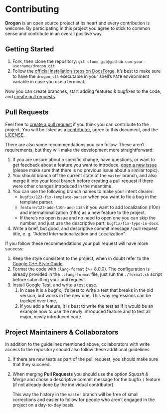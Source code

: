 # Contributing

**Drogon** is an open source project at its heart and every contribution is welcome. By participating in this project you agree to stick to common sense and contribute in an overall positive way.

## Getting Started

1. Fork, then clone the repository: `git clone git@github.com:your-username/drogon.git`
1. Follow the [official installation steps on DocsForge](https://drogon.docsforge.com/master/installation/). It’s best to make sure to have the `drogon_ctl` executable in your shell’s `PATH` environment variable in case you use a terminal.

Now you can create branches, start adding features & bugfixes to the code, and [create pull requests](https://github.com/an-tao/drogon/compare).

## Pull Requests

Feel free to [create a pull request](https://github.com/an-tao/drogon/compare) if you think you can contribute to the project. You will be listed as a [contributor](https://github.com/an-tao/drogon/graphs/contributors), agree to this document, and the [LICENSE](https://github.com/an-tao/drogon/blob/master/LICENSE).

There are also some recommendations you can follow. These aren’t requirements, but they will make the development more straightforward:

1. If you are unsure about a specific change, have questions, or want to get feedback about a feature you want to introduce, [open a new issue](https://github.com/an-tao/drogon/issues) (please make sure that there is no previous issue about a similar topic).
1. You should branch off the current state of the `master` branch, and also merge it into your local branch before creating a pull request if there were other changes introduced in the meantime.
1. You can use the following branch names to make your intent clearer:
    * `bugfix/123-fix-template-parser` when you want to fix a bug in the template parser.
    * `feature/123-add-l10n-and-i18n` if you want to add localization (l10n) and internationalization (i18n) as a new feature to the project.
    * If there’s no open issue and no need to open one you can skip the number, and just use the descriptive part: `bugfix/fix-typo-in-docs`.
1. Write a brief, but good, and descriptive commit message / pull request title, e. g. “Added Internationalization and Localization”.

If you follow these recommendations your pull request will have more success:

1. Keep the style consistent to the project, when in doubt refer to the [Google C++ Style Guide](https://google.github.io/styleguide/cppguide.html#C++_Version).
1. Format the code with `clang-format` (>= 8.0.0). The configuration is already provided in the `.clang-format` file, just run the `./format.sh` script before submitting your pull request.
1. Install [Google Test](https://github.com/google/googletest), and write a test case.
    1. In case it is a bugfix, it’s best to write a test that breaks in the old version, but works in the new one. This way regressions can be tracked over time.
    1. If you add a feature, it is best to write the test as if it would be an example how to use the newly introduced feature and to test all major, newly introduced code.

## Project Maintainers & Collaborators

In addition to the guidelines mentioned above, collaborators with write access to the repository should also follow these additional guidelines:

1. If there are new tests as part of the pull request, you should make sure that they succeed.
1. When merging **Pull Requests** you should use the option *Squash & Merge* and chose a descriptive commit message for the bugfix / feature (if not already done by the individual contributor).

    This way the history in the `master` branch will be free of small corrections and easier to follow for people who aren’t engaged in the project on a day-to-day basis.
